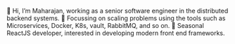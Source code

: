 👋 Hi, I’m Maharajan, working as a senior software engineer in the distributed backend systems.
🌱 Focussing on scaling problems using the tools such as Microservices, Docker, K8s, vault, RabbitMQ, and so on.
🌱 Seasonal ReactJS developer, interested in developing modern front end frameworks.
